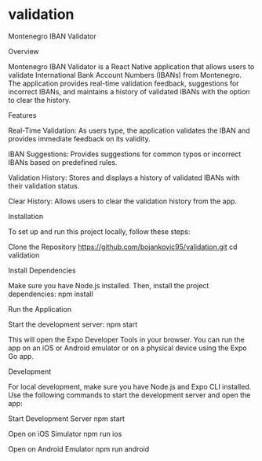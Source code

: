 # validation
Montenegro IBAN Validator

Overview

Montenegro IBAN Validator is a React Native application that allows users to validate International Bank Account Numbers (IBANs) from Montenegro. The application provides real-time validation feedback, suggestions for incorrect IBANs, and maintains a history of validated IBANs with the option to clear the history.

Features

Real-Time Validation: As users type, the application validates the IBAN and provides immediate feedback on its validity.

IBAN Suggestions: Provides suggestions for common typos or incorrect IBANs based on predefined rules.

Validation History: Stores and displays a history of validated IBANs with their validation status.

Clear History: Allows users to clear the validation history from the app.


Installation

To set up and run this project locally, follow these steps:

Clone the Repository
https://github.com/bojankovic95/validation.git
cd validation

Install Dependencies

Make sure you have Node.js installed. Then, install the project dependencies:
npm install

Run the Application

Start the development server:
npm start

This will open the Expo Developer Tools in your browser. You can run the app on an iOS or Android emulator or on a physical device using the Expo Go app.

Development

For local development, make sure you have Node.js and Expo CLI installed. Use the following commands to start the development server and open the app:

Start Development Server
npm start

Open on iOS Simulator
npm run ios

Open on Android Emulator
npm run android
